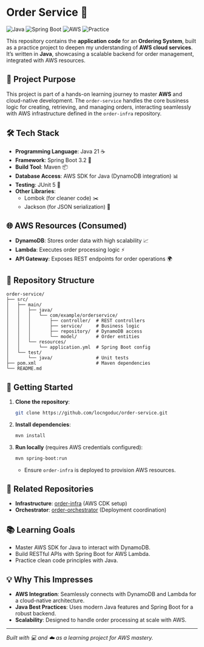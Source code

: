 # Order Service 🛒

![Java](https://img.shields.io/badge/Java-17-orange?logo=java) ![Spring Boot](https://img.shields.io/badge/Spring%20Boot-3.2-brightgreen?logo=spring) ![AWS](https://img.shields.io/badge/AWS-Learning-yellow?logo=amazonaws) ![Practice](https://img.shields.io/badge/Practice-Project-blue)

This repository contains the **application code** for an **Ordering System**, built as a practice project to deepen my understanding of **AWS cloud services**. It’s written in **Java**, showcasing a scalable backend for order management, integrated with AWS resources.

## 🚀 Project Purpose
This project is part of a hands-on learning journey to master **AWS** and cloud-native development. The `order-service` handles the core business logic for creating, retrieving, and managing orders, interacting seamlessly with AWS infrastructure defined in the `order-infra` repository.

## 🛠️ Tech Stack
- **Programming Language**: Java 21 ☕
- **Framework**: Spring Boot 3.2 🌱
- **Build Tool**: Maven 📦
- **Database Access**: AWS SDK for Java (DynamoDB integration) 📊
- **Testing**: JUnit 5 🧪
- **Other Libraries**:
  - Lombok (for cleaner code) ✂️
  - Jackson (for JSON serialization) 📝

## 🌐 AWS Resources (Consumed)
- **DynamoDB**: Stores order data with high scalability 📈
- **Lambda**: Executes order processing logic ⚡
- **API Gateway**: Exposes REST endpoints for order operations 🌍

## 📂 Repository Structure
```
order-service/
├── src/
│   ├── main/
│   │   ├── java/
│   │   │   └── com/example/orderservice/
│   │   │       ├── controller/  # REST controllers
│   │   │       ├── service/     # Business logic
│   │   │       ├── repository/  # DynamoDB access
│   │   │       └── model/       # Order entities
│   │   └── resources/
│   │       └── application.yml  # Spring Boot config
│   └── test/
│       └── java/                # Unit tests
├── pom.xml                      # Maven dependencies
└── README.md
```

## 🏁 Getting Started
1. **Clone the repository**:
   ```bash
   git clone https://github.com/locngoduc/order-service.git
   ```
2. **Install dependencies**:
   ```bash
   mvn install
   ```
3. **Run locally** (requires AWS credentials configured):
   ```bash
   mvn spring-boot:run
   ```
   - Ensure `order-infra` is deployed to provision AWS resources.

## 🔗 Related Repositories
- **Infrastructure**: [order-infra](https://github.com/locngoduc/order-infra.git) (AWS CDK setup)
- **Orchestrator**: [order-orchestrator](https://github.com/locngoduc/order-orchestrator.git) (Deployment coordination)

## 📚 Learning Goals
- Master AWS SDK for Java to interact with DynamoDB.
- Build RESTful APIs with Spring Boot for AWS Lambda.
- Practice clean code principles with Java.

## 💡 Why This Impresses
- **AWS Integration**: Seamlessly connects with DynamoDB and Lambda for a cloud-native architecture.
- **Java Best Practices**: Uses modern Java features and Spring Boot for a robust backend.
- **Scalability**: Designed to handle order processing at scale with AWS.

---

*Built with 💻 and ☁️ as a learning project for AWS mastery.*
